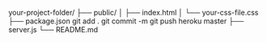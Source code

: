 your-project-folder/
├── public/
│   ├── index.html
│   └── your-css-file.css
├── package.json
git add .
git commit -m
git push heroku master
├── server.js
└── README.md
